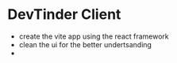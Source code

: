 # DevTinder Client

- create the vite app using the react framework
- clean the ui for the better undertsanding 
- 